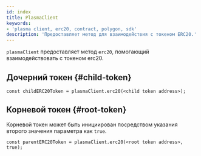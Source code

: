 ```yaml
---
id: index
title: PlasmaClient
keywords:
- 'plasma client, erc20, contract, polygon, sdk'
description: 'Предоставляет метод для взаимодействия с токеном ERC20.'
---
```


`plasmaClient` предоставляет метод `erc20`, помогающий взаимодействовать с токеном erc20.

## Дочерний токен {#child-token}

```
const childERC20Token = plasmaClient.erc20(<child token address>);
```

## Корневой токен {#root-token}

Корневой токен может быть инициирован посредством указания второго значения параметра как `true`.

```
const parentERC20Token = plasmaClient.erc20(<root token address>, true);
```
